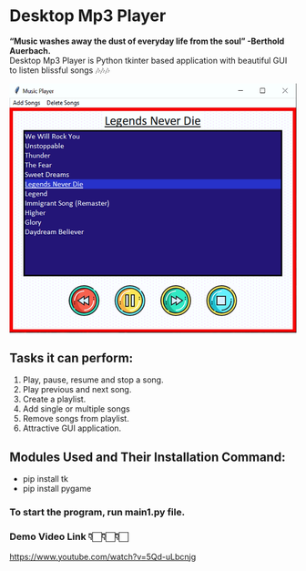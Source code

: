 # Desktop Mp3 Player
**“Music washes away the dust of everyday life from the soul” -Berthold Auerbach.**\
Desktop Mp3 Player is Python tkinter based application with beautiful GUI to listen blissful songs 🎶🎶🎶

![alt text](https://github.com/Arpita-8850/Python_Mp3_Player/blob/master/Picture.png)

## Tasks it can perform:  
1. Play, pause, resume and stop a song.
2. Play previous and next song.
3. Create a playlist.
4. Add single or multiple songs 
5. Remove songs from playlist.
6. Attractive GUI application.


## Modules Used and Their Installation Command:
- pip install tk
- pip install pygame

### To start the program, run main1.py file.

### Demo Video Link 👇🏻👇🏻👇🏻
https://www.youtube.com/watch?v=5Qd-uLbcnjg

